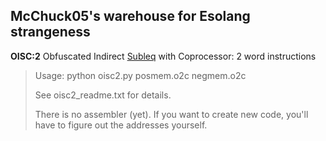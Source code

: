 ## McChuck05's warehouse for Esolang strangeness

**OISC:2**  Obfuscated Indirect [Subleq](https://esolangs.org/wiki/Subleq) with Coprocessor: 2 word instructions

>Usage:  python oisc2.py posmem.o2c negmem.o2c
>
>See oisc2_readme.txt for details.
>
>There is no assembler (yet).  If you want to create new code, you'll have to figure out the addresses yourself.
